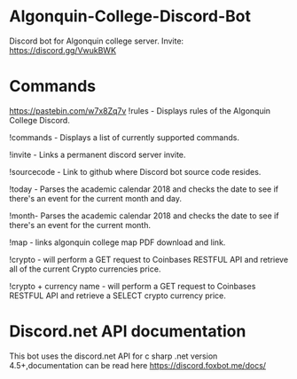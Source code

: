 # Algonquin-College-Discord-Bot 

Discord bot for Algonquin college server. Invite: https://discord.gg/VwukBWK

# Commands

https://pastebin.com/w7x8Zq7v
!rules - Displays rules of the Algonquin College Discord.

!commands - Displays a list of currently supported commands.

!invite - Links a permanent discord server invite.

!sourcecode - Link to github where Discord bot source code resides.

!today - Parses the academic calendar 2018 and checks the date to see if there's an event for the current month and day.

!month- Parses the academic calendar 2018 and checks the date to see if there's an event for the current month.

!map - links algonquin college map PDF download and link.

!crypto - will perform a GET request to Coinbases RESTFUL API and retrieve all of the current Crypto currencies price.

!crypto + currency name - will perform a GET request to Coinbases RESTFUL API and retrieve a SELECT crypto currency price.

# Discord.net API documentation

This bot uses the discord.net API for c sharp .net version 4.5+,documentation can be read here https://discord.foxbot.me/docs/
